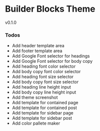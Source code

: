 # Builder Blocks Theme
v0.1.0

### Todos
- Add header template area
- Add footer template area
- Add Google Font selector for headings
- Add Google Font selector for body copy
- Add heading font color selector
- Add body copy font color selector
- Add heading font size selector
- Add body copy font size selector
- Add heading line height input
- Add body copy line height input
- Add theme screenshot
- Add template for contained page
- Add template for contained post
- Add template for sidebar page
- Add template for sidebar post
- Add color pallete maker